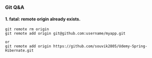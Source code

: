 
### Git Q&A
#### 1. fatal: remote origin already exists.

```
git remote rm origin
git remote add origin git@github.com:username/myapp.git

or 
git remote add origin https://github.com/souvik2805/Udemy-Spring-Hibernate.git

```
